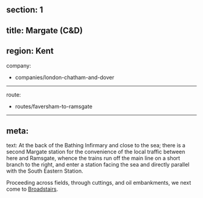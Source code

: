 section: 1
----
title: Margate (C&D)
----
region: Kent
----
company:
- companies/london-chatham-and-dover
----
route:
- routes/faversham-to-ramsgate
----
meta:
----
text: At the back of the Bathing Infirmary and close to the sea; there is a second Margate station for the convenience of the local traffic between here and Ramsgate, whence the trains run off the main line on a short branch to the right, and enter a station facing the sea and directly parallel with the South Eastern Station.

Proceeding across fields, through cuttings, and oil embankments, we next come to [Broadstairs](/stations/broadstairs).
